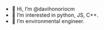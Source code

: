 - 👋 Hi, I’m @davihonoriocm
- 👀 I’m interested in python, JS, C++.
- 🌱 I’m environmental engineer.

<!---
davihonoriocm/davihonoriocm is a ✨ special ✨ repository because its `README.md` (this file) appears on your GitHub profile.
You can click the Preview link to take a look at your changes.
--->

